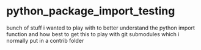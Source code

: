 # python_package_import_testing

bunch of stuff i wanted to play with to better understand the python import function and how best to get this to play with git submodules which i normally put in a contrib folder
